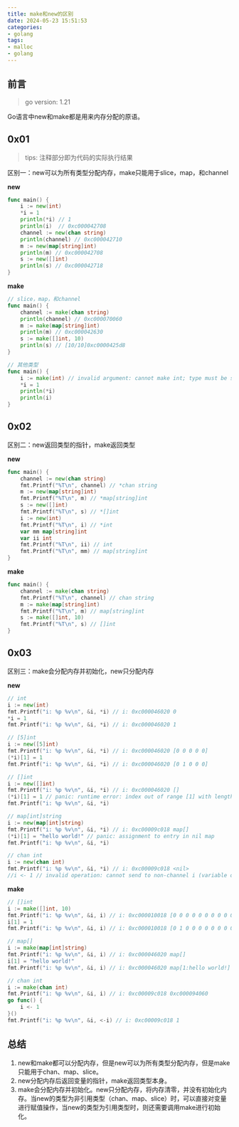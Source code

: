 ```yaml
---
title: make和new的区别
date: 2024-05-23 15:51:53
categories:
- golang
tags:
- malloc
- golang
---
```


## 前言

> go version: 1.21

Go语言中new和make都是用来内存分配的原语。

## 0x01

> tips: 注释部分即为代码的实际执行结果

区别一：new可以为所有类型分配内存，make只能用于slice，map，和channel

**new**

~~~go
func main() {
    i := new(int)
    *i = 1
    println(*i) // 1
    println(i)  // 0xc000042708
    channel := new(chan string)
    println(channel) // 0xc000042710
    m := new(map[string]int)
    println(m) // 0xc000042708
    s := new([]int)
    println(s) // 0xc000042718
}
~~~

**make**

~~~go
// slice，map，和channel
func main() {
    channel := make(chan string)
    println(channel) // 0xc000070060
    m := make(map[string]int)
    println(m) // 0xc000042630
    s := make([]int, 10)
    println(s) // [10/10]0xc0000425d8
}

// 其他类型
func main() {
    i := make(int) // invalid argument: cannot make int; type must be slice, map, or channel
    *i = 1
    println(*i)
    println(i)
}
~~~

## 0x02

区别二：new返回类型的指针，make返回类型

**new**

~~~go
func main() {
    channel := new(chan string)
    fmt.Printf("%T\n", channel) // *chan string
    m := new(map[string]int)
    fmt.Printf("%T\n", m) // *map[string]int
    s := new([]int)
    fmt.Printf("%T\n", s) // *[]int
    i := new(int)
    fmt.Printf("%T\n", i) // *int
    var mm map[string]int
    var ii int
    fmt.Printf("%T\n", ii) // int
    fmt.Printf("%T\n", mm) // map[string]int
}
~~~

**make**

~~~go
func main() {
    channel := make(chan string)
    fmt.Printf("%T\n", channel) // chan string
    m := make(map[string]int)
    fmt.Printf("%T\n", m) // map[string]int
    s := make([]int, 10)
    fmt.Printf("%T\n", s) // []int
}
~~~

## 0x03

区别三：make会分配内存并初始化，new只分配内存

**new**

~~~go
// int
i := new(int)
fmt.Printf("i: %p %v\n", &i, *i) // i: 0xc000046020 0
*i = 1
fmt.Printf("i: %p %v\n", &i, *i) // i: 0xc000046020 1

// [5]int
i := new([5]int)
fmt.Printf("i: %p %v\n", &i, *i) // i: 0xc000046020 [0 0 0 0 0]
(*i)[1] = 1
fmt.Printf("i: %p %v\n", &i, *i) // i: 0xc000046020 [0 1 0 0 0]

// []int
i := new([]int)
fmt.Printf("i: %p %v\n", &i, *i) // i: 0xc000046020 []
(*i)[1] = 1 // panic: runtime error: index out of range [1] with length 0
fmt.Printf("i: %p %v\n", &i, *i)

// map[int]string
i := new(map[int]string)
fmt.Printf("i: %p %v\n", &i, *i) // i: 0xc00009c018 map[]
(*i)[1] = "hello world!" // panic: assignment to entry in nil map
fmt.Printf("i: %p %v\n", &i, *i)

// chan int
i := new(chan int)
fmt.Printf("i: %p %v\n", &i, *i) // i: 0xc00009c018 <nil>
//i <- 1 // invalid operation: cannot send to non-channel i (variable of type *chan int)
~~~

**make**

~~~go
// []int
i := make([]int, 10)
fmt.Printf("i: %p %v\n", &i, i) // i: 0xc000010018 [0 0 0 0 0 0 0 0 0 0]
i[1] = 1                        
fmt.Printf("i: %p %v\n", &i, i) // i: 0xc000010018 [0 1 0 0 0 0 0 0 0 0]

// map[]
i := make(map[int]string)
fmt.Printf("i: %p %v\n", &i, i) // i: 0xc000046020 map[]
i[1] = "hello world!"
fmt.Printf("i: %p %v\n", &i, i) // i: 0xc000046020 map[1:hello world!]

// chan int
i := make(chan int)
fmt.Printf("i: %p %v\n", &i, i) // i: 0xc00009c018 0xc000094060
go func() {
    i <- 1
}()
fmt.Printf("i: %p %v\n", &i, <-i) // i: 0xc00009c018 1
~~~

## 总结

1. new和make都可以分配内存，但是new可以为所有类型分配内存，但是make只能用于chan、map、slice。
2. new分配内存后返回变量的指针，make返回类型本身。
3. make会分配内存并初始化。new只分配内存，将内存清零，并没有初始化内存。当new的类型为非引用类型（chan、map、slice）时，可以直接对变量进行赋值操作，当new的类型为引用类型时，则还需要调用make进行初始化。

